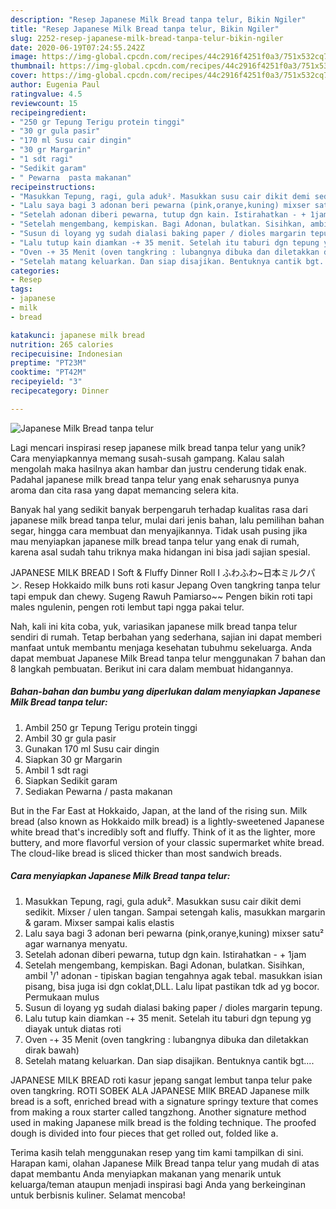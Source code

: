```yaml
---
description: "Resep Japanese Milk Bread tanpa telur, Bikin Ngiler"
title: "Resep Japanese Milk Bread tanpa telur, Bikin Ngiler"
slug: 2252-resep-japanese-milk-bread-tanpa-telur-bikin-ngiler
date: 2020-06-19T07:24:55.242Z
image: https://img-global.cpcdn.com/recipes/44c2916f4251f0a3/751x532cq70/japanese-milk-bread-tanpa-telur-foto-resep-utama.jpg
thumbnail: https://img-global.cpcdn.com/recipes/44c2916f4251f0a3/751x532cq70/japanese-milk-bread-tanpa-telur-foto-resep-utama.jpg
cover: https://img-global.cpcdn.com/recipes/44c2916f4251f0a3/751x532cq70/japanese-milk-bread-tanpa-telur-foto-resep-utama.jpg
author: Eugenia Paul
ratingvalue: 4.5
reviewcount: 15
recipeingredient:
- "250 gr Tepung Terigu protein tinggi"
- "30 gr gula pasir"
- "170 ml Susu cair dingin"
- "30 gr Margarin"
- "1 sdt ragi"
- "Sedikit garam"
- " Pewarna  pasta makanan"
recipeinstructions:
- "Masukkan Tepung, ragi, gula aduk². Masukkan susu cair dikit demi sedikit. Mixser / ulen tangan. Sampai setengah kalis, masukkan margarin &amp; garam. Mixser sampai kalis elastis"
- "Lalu saya bagi 3 adonan beri pewarna (pink,oranye,kuning) mixser satu² agar warnanya menyatu."
- "Setelah adonan diberi pewarna, tutup dgn kain. Istirahatkan - + 1jam"
- "Setelah mengembang, kempiskan. Bagi Adonan, bulatkan. Sisihkan, ambil ¹/¹ adonan - tipiskan bagian tengahnya agak tebal. masukkan isian pisang, bisa juga isi dgn coklat,DLL. Lalu lipat pastikan tdk ad yg bocor. Permukaan mulus"
- "Susun di loyang yg sudah dialasi baking paper / dioles margarin tepung."
- "Lalu tutup kain diamkan -+ 35 menit. Setelah itu taburi dgn tepung yg diayak untuk diatas roti"
- "Oven -+ 35 Menit (oven tangkring : lubangnya dibuka dan diletakkan dirak bawah)"
- "Setelah matang keluarkan. Dan siap disajikan. Bentuknya cantik bgt...."
categories:
- Resep
tags:
- japanese
- milk
- bread

katakunci: japanese milk bread 
nutrition: 265 calories
recipecuisine: Indonesian
preptime: "PT23M"
cooktime: "PT42M"
recipeyield: "3"
recipecategory: Dinner

---
```



![Japanese Milk Bread tanpa telur](https://img-global.cpcdn.com/recipes/44c2916f4251f0a3/751x532cq70/japanese-milk-bread-tanpa-telur-foto-resep-utama.jpg)

Lagi mencari inspirasi resep japanese milk bread tanpa telur yang unik? Cara menyiapkannya memang susah-susah gampang. Kalau salah mengolah maka hasilnya akan hambar dan justru cenderung tidak enak. Padahal japanese milk bread tanpa telur yang enak seharusnya punya aroma dan cita rasa yang dapat memancing selera kita.

Banyak hal yang sedikit banyak berpengaruh terhadap kualitas rasa dari japanese milk bread tanpa telur, mulai dari jenis bahan, lalu pemilihan bahan segar, hingga cara membuat dan menyajikannya. Tidak usah pusing jika mau menyiapkan japanese milk bread tanpa telur yang enak di rumah, karena asal sudah tahu triknya maka hidangan ini bisa jadi sajian spesial.

JAPANESE MILK BREAD I Soft &amp; Fluffy Dinner Roll I ふわふわ~日本ミルクパン. Resep Hokkaido milk buns roti kasur Jepang Oven tangkring tanpa telur tapi empuk dan chewy. Sugeng Rawuh Pamiarso~~ Pengen bikin roti tapi males ngulenin, pengen roti lembut tapi ngga pakai telur.


Nah, kali ini kita coba, yuk, variasikan japanese milk bread tanpa telur sendiri di rumah. Tetap berbahan yang sederhana, sajian ini dapat memberi manfaat untuk membantu menjaga kesehatan tubuhmu sekeluarga. Anda dapat membuat Japanese Milk Bread tanpa telur menggunakan 7 bahan dan 8 langkah pembuatan. Berikut ini cara dalam membuat hidangannya.

<!--inarticleads1-->

##### Bahan-bahan dan bumbu yang diperlukan dalam menyiapkan Japanese Milk Bread tanpa telur:

1. Ambil 250 gr Tepung Terigu protein tinggi
1. Ambil 30 gr gula pasir
1. Gunakan 170 ml Susu cair dingin
1. Siapkan 30 gr Margarin
1. Ambil 1 sdt ragi
1. Siapkan Sedikit garam
1. Sediakan  Pewarna / pasta makanan


But in the Far East at Hokkaido, Japan, at the land of the rising sun. Milk bread (also known as Hokkaido milk bread) is a lightly-sweetened Japanese white bread that&#39;s incredibly soft and fluffy. Think of it as the lighter, more buttery, and more flavorful version of your classic supermarket white bread. The cloud-like bread is sliced thicker than most sandwich breads. 

<!--inarticleads2-->

##### Cara menyiapkan Japanese Milk Bread tanpa telur:

1. Masukkan Tepung, ragi, gula aduk². Masukkan susu cair dikit demi sedikit. Mixser / ulen tangan. Sampai setengah kalis, masukkan margarin &amp; garam. Mixser sampai kalis elastis
1. Lalu saya bagi 3 adonan beri pewarna (pink,oranye,kuning) mixser satu² agar warnanya menyatu.
1. Setelah adonan diberi pewarna, tutup dgn kain. Istirahatkan - + 1jam
1. Setelah mengembang, kempiskan. Bagi Adonan, bulatkan. Sisihkan, ambil ¹/¹ adonan - tipiskan bagian tengahnya agak tebal. masukkan isian pisang, bisa juga isi dgn coklat,DLL. Lalu lipat pastikan tdk ad yg bocor. Permukaan mulus
1. Susun di loyang yg sudah dialasi baking paper / dioles margarin tepung.
1. Lalu tutup kain diamkan -+ 35 menit. Setelah itu taburi dgn tepung yg diayak untuk diatas roti
1. Oven -+ 35 Menit (oven tangkring : lubangnya dibuka dan diletakkan dirak bawah)
1. Setelah matang keluarkan. Dan siap disajikan. Bentuknya cantik bgt....


JAPANESE MILK BREAD roti kasur jepang sangat lembut tanpa telur pake oven tangkring. ROTI SOBEK ALA JAPANESE MIlK BREAD Japanese milk bread is a soft, enriched bread with a signature springy texture that comes from making a roux starter called tangzhong. Another signature method used in making Japanese milk bread is the folding technique. The proofed dough is divided into four pieces that get rolled out, folded like a. 

Terima kasih telah menggunakan resep yang tim kami tampilkan di sini. Harapan kami, olahan Japanese Milk Bread tanpa telur yang mudah di atas dapat membantu Anda menyiapkan makanan yang menarik untuk keluarga/teman ataupun menjadi inspirasi bagi Anda yang berkeinginan untuk berbisnis kuliner. Selamat mencoba!
